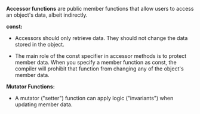 **Accessor functions** are public member functions that allow users to access an object's data, albeit indirectly.

**const:** 
- Accessors should only retrieve data. They should not change the data stored in the object.

- The main role of the const specifier in accessor methods is to protect member data. When you specify a member function as const, the compiler will prohibit that function from changing any of the object's member data.

**Mutator Functions:**
- A mutator ("setter") function can apply logic ("invariants") when updating member data.
